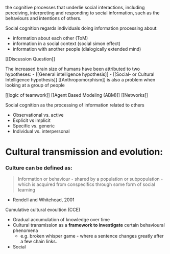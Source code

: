 
the cognitive processes that underlie social interactions, including perceiving, interpreting and responding to social information, such as the behaviours and intentions of others.

Social cognition regards individuals doing information processing about: 
* information about each other (ToM)
* information in a social context (social simon effect)
* information with another people (dialogically extended mind)


[[Discussion Question]]



The increased brain size of humans have been attributed to two hypotheses:
	- [[General intelligence hypothesis]]
	- [[Social- or Cultural Intelligence hypothesis]]
[[Anthropomorphism]] is also a problem when looking at a group of people

[[logic of teamwork]]
[[Agent Based Modeling (ABM)]]
[[Networks]]

Social cognition as the processing of information related to others 
- Observational vs. active 
- Explicit vs implicit 
- Specific vs. generic 
- Individual vs. interpersonal



# Cultural transmission and evolution:
### Culture can be defined as:
> Information or behaviour - shared by a population or subpopulation - which is acquired from conspecifics through some form of social learning
- Rendell and Whitehead, 2001


Cumulative cultural evoultion (CCE)
- Gradual accumulation of knowledge over time
- Cultural transmission as a **framework to investigate** certain behavioural phenomena 
	- e.g. broken whisper game - where a sentence changes greatly after a few chain links.
- Social 